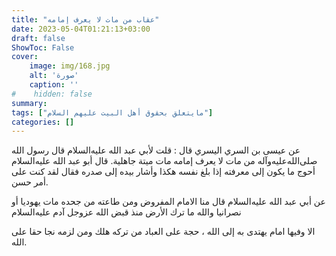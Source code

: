 ```yaml
---
title: "عقاب من مات لا يعرف إمامه"
date: 2023-05-04T01:21:13+03:00
draft: false
ShowToc: False
cover:
    image: img/168.jpg
    alt: 'صورة'
    caption: ''
#    hidden: false
summary: 
tags: ["مايتعلق بحقوق أهل البيت عليهم السلام"]
categories: []
---
```

عن عيسى بن السري اليسري قال : قلت لأبي عبد الله
عليه‌السلام قال رسول الله صلى‌الله‌عليه‌وآله من مات لا يعرف إمامه مات ميتة
جاهلية. قال أبو عبد الله عليه‌السلام أحوج ما يكون إلى معرفته إذا بلغ نفسه
هكذا وأشار بيده إلى صدره فقال لقد كنت على أمر حسن.

عن أبي عبد الله عليه‌السلام قال منا الامام المفروض ومن طاعته من جحده مات
يهوديا أو نصرانيا والله ما ترك الأرض منذ قبض الله عزوجل آدم عليه‌السلام
 
الا وفيها امام يهتدى به إلى الله ، حجة على العباد من تركه هلك ومن
لزمه نجا حقا على الله.

